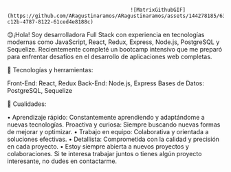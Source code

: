                                             ![MatrixGithubGIF](https://github.com/ARagustinaramos/ARagustinaramos/assets/144278185/632ef8a1-c12b-4787-8122-61ced4e8188c)

😊¡Hola! Soy desarrolladora Full Stack con experiencia en tecnologías modernas como JavaScript, React, Redux, Express, Node.js, PostgreSQL y Sequelize. Recientemente completé un bootcamp intensivo que me preparó para enfrentar desafíos en el desarrollo de aplicaciones web completas.

🔧 Tecnologías y herramientas:

Front-End: React, Redux
Back-End: Node.js, Express
Bases de Datos: PostgreSQL, Sequelize

🚀 Cualidades:

• Aprendizaje rápido: Constantemente aprendiendo y adaptándome a nuevas tecnologías. Proactiva y curiosa: Siempre buscando nuevas formas de mejorar y optimizar.
• Trabajo en equipo: Colaborativa y orientada a soluciones efectivas.
• Detallista: Comprometida con la calidad y precisión en cada proyecto.
• Estoy siempre abierta a nuevos proyectos y colaboraciones. Si te interesa trabajar juntos o tienes algún proyecto interesante, no dudes en contactarme.

